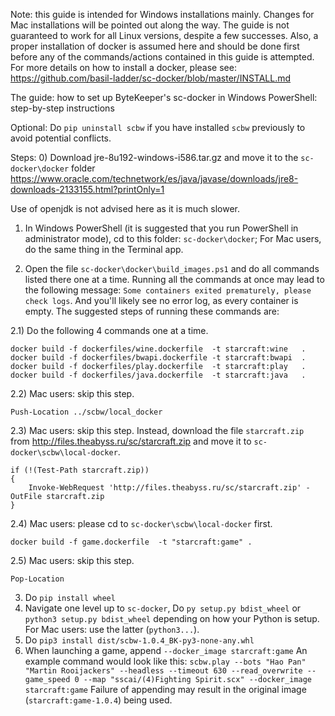 Note: this guide is intended for Windows installations mainly. Changes for Mac installations will be pointed out along the way. The guide is not guaranteed to work for all Linux versions, despite a few successes. Also, a proper installation of docker is assumed here and should be done first before any of the commands/actions contained in this guide is attempted. For more details on how to install a docker, please see: https://github.com/basil-ladder/sc-docker/blob/master/INSTALL.md

The guide: how to set up ByteKeeper's sc-docker in Windows PowerShell: step-by-step instructions

Optional:
Do `pip uninstall scbw` if you have installed `scbw` previously to avoid potential conflicts.

Steps:
0) Download jre-8u192-windows-i586.tar.gz and move it to the `sc-docker\docker` folder
https://www.oracle.com/technetwork/es/java/javase/downloads/jre8-downloads-2133155.html?printOnly=1

Use of openjdk is not advised here as it is much slower.

1) In Windows PowerShell (it is suggested that you run PowerShell in administrator mode), cd to this folder: `sc-docker\docker`; For Mac users, do the same thing in the Terminal app.

2) Open the file `sc-docker\docker\build_images.ps1` and do all commands listed there one at a time. Running all the commands at once may lead to the following message: `Some containers exited prematurely, please check logs`. And you'll likely see no error log, as every container is empty. The suggested steps of running these commands are:

2.1) Do the following 4 commands one at a time.
```
docker build -f dockerfiles/wine.dockerfile  -t starcraft:wine   .
docker build -f dockerfiles/bwapi.dockerfile -t starcraft:bwapi  .
docker build -f dockerfiles/play.dockerfile  -t starcraft:play   .
docker build -f dockerfiles/java.dockerfile  -t starcraft:java   .
```

2.2) Mac users: skip this step.
```
Push-Location ../scbw/local_docker
```

2.3) Mac users: skip this step. Instead, download the file `starcraft.zip` from http://files.theabyss.ru/sc/starcraft.zip and move it to `sc-docker\scbw\local-docker`.
```
if (!(Test-Path starcraft.zip))
{
    Invoke-WebRequest 'http://files.theabyss.ru/sc/starcraft.zip' -OutFile starcraft.zip
}
```

2.4) Mac users: please cd to `sc-docker\scbw\local-docker` first.
```
docker build -f game.dockerfile  -t "starcraft:game" .
```

2.5) Mac users: skip this step.
```
Pop-Location
```

3) Do `pip install wheel`
4) Navigate one level up to `sc-docker`, Do `py setup.py bdist_wheel` or `python3 setup.py bdist_wheel` depending on how your Python is setup. For Mac users: use the latter (`python3...`).
5) Do `pip3 install dist/scbw-1.0.4_BK-py3-none-any.whl`
6) When launching a game, append `--docker_image starcraft:game`
An example command would look like this:
`scbw.play --bots "Hao Pan" "Martin Rooijackers" --headless --timeout 630 --read_overwrite --game_speed 0 --map "sscai/(4)Fighting Spirit.scx" --docker_image starcraft:game`
Failure of appending may result in the original image (`starcraft:game-1.0.4`) being used.
